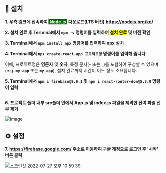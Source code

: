## 💾 설치

**1. 우측 링크에 접속하여 <span style="color: white; background-color: #026e00">&nbsp;Node.js&nbsp;</span> 다운로드(LTS 버전)**
**https://nodejs.org/ko/**

**2. 설치 완료 후 Terminal에서 `npm -v` 명령어를 입력하여 <span style="color: black; background-color: yellow">설치 완료</span> 및 버전 확인**

**3. Terminal에서 `npm install npx` 명령어를 입력하여 npx 설치**

**4. Terminal에서 `npx create-react-app 프로젝트명` 명령어를 입력해 줍니다.**

이때, 프로젝트명은 **영문자** 및 **숫자**, 특정 문자(- 또는 \_)를 포함하여
구성할 수 있으며 (e.g. **`my-app`** 또는 **`my_app`**), 설치 완료까지
시간이 어느 정도 소요됩니다.

**5. Terminal에서 `npm i firebase@9.6.1` 및 `npm i react-router-dom@5.3.0` 명령어 입력**

##

**6. 프로젝트 폴더 내부 src폴더 안에서 App.js 및 index.js 파일을 제외한 잔여 파일 전부 제거**

![image](https://user-images.githubusercontent.com/56868605/181263383-218b7315-2393-416a-97ed-9e03a1824e6a.png)

##

## ⚙️ 설정

**7. https://firebase.google.com/ 주소로 이동하여 구글 계정으로 로그인 후 '시작' 버튼 클릭**

![스크린샷 2022-07-27 오후 10 59 39](https://user-images.githubusercontent.com/56868605/181266338-3e2f0617-7190-4f19-b53f-693540995d20.png)
